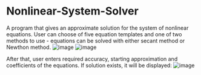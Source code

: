 # Nonlinear-System-Solver
A program that gives an approximate solution for the system of nonlinear equations. 
User can choose of five equation templates and one of two methods to use - equations can be solved with either secant method or Newthon method.
![image](https://github.com/guywhodiesfirst/Nonlinear-System-Solver/assets/144242408/4bf6e980-db39-4468-aa7e-dabba21207c6)
![image](https://github.com/guywhodiesfirst/Nonlinear-System-Solver/assets/144242408/4841fd5d-966b-417e-beb4-1354f80934fb)

After that, user enters required accuracy, starting approximation and coefficients of the equations. If solution exists, it will be displayed:
![image](https://github.com/guywhodiesfirst/Nonlinear-System-Solver/assets/144242408/892a7f95-0d34-4465-9b2b-7db22886ed4c)
